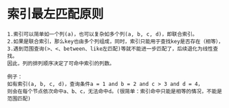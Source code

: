 # 索引最左匹配原则

	1.索引可以简单如一个列(a)，也可以复杂如多个列(a, b, c, d)，即联合索引。
	2.如果是联合索引，那么key也由多个列组成，同时，索引只能用于查找key是否存在（相等），
	3.遇到范围查询(>、<、between、like左匹配)等就不能进一步匹配了，后续退化为线性查找。
	因此，列的排列顺序决定了可命中索引的列数。
	
	例子：
	如有索引(a, b, c, d)，查询条件a = 1 and b = 2 and c > 3 and d = 4，
	则会在每个节点依次命中a、b、c，无法命中d。(很简单：索引命中只能是相等的情况，不能是范围匹配)

